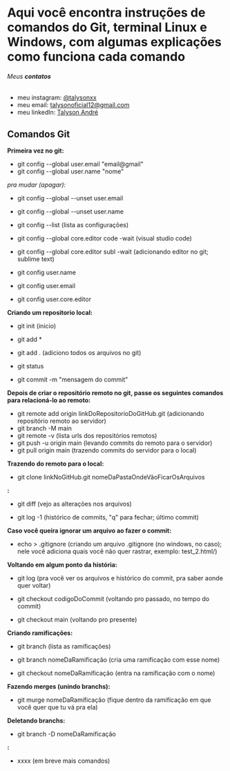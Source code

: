 # Aqui você encontra instruções de comandos do Git, terminal Linux e Windows, com algumas explicações como funciona cada comando

###### Meus **contatos**

  * meu instagram: [@talysonxx](https://instagram.com/talysonxx)
  * meu email: talysonoficial12@gmail.com
  * meu linkedIn:  [Talyson André](https://www.linkedin.com/in/talyson-andre-101897170/)



## Comandos Git

**Primeira vez no git:**

* git config --global user.email "email@gmail"
* git config --global user.name "nome"

_pra mudar (apagar):_

* git config --global --unset user.email

* git config --global --unset user.name

* git config --list
  (lista as configurações)

* git config --global core.editor code -wait
  (visual studio code)

* git config --global core.editor subl -wait
  (adicionando editor no git; sublime text)

* git config user.name

* git config user.email

* git config user.core.editor

**Criando um repositorio local:**

* git init (inicio)

* git add *

* git add .
  (adiciono todos os arquivos no git)

* git status

* git commit -m "mensagem do commit"

**Depois de criar o repositório remoto no git, passe os seguintes comandos para relacioná-lo ao remoto:**

* git remote add origin linkDoRepositorioDoGitHub.git
  (adicionando repositório remoto ao servidor)
* git branch -M main
* git remote -v
  (lista urls dos repositórios remotos)
* git push -u origin main
  (levando commits do remoto para o servidor)
* git pull origin main
  (trazendo commits do servidor para o local)

**Trazendo do remoto para o local:**

* git clone linkNoGitHub.git nomeDaPastaOndeVãoFicarOsArquivos

**:**

* git diff
  (vejo as alterações nos arquivos)

* git log -1
  (histórico de commits, "q" para fechar; último commit)

**Caso você queira ignorar um arquivo ao fazer o commit:**

* echo > .gitignore
  (criando um arquivo .gitignore (no windows, no caso); nele você adiciona quais você não quer rastrar, exemplo: test_2.html/)

**Voltando em algum ponto da história:**

* git log
  (pra você ver os arquivos e histórico do commit, pra saber aonde quer voltar)

* git checkout codigoDoCommit
  (voltando pro passado, no tempo do commit)

* git checkout main
  (voltando pro presente)

**Criando ramificações:**
* git branch
(lista as ramificações)

* git branch nomeDaRamificação
  (cria uma ramificação com esse nome)

* git checkout nomeDaRamificação
  (entra na ramificação com o nome)

**Fazendo merges (unindo branchs):**

* git murge nomeDaRamificação
  (fique dentro da ramificação em que você quer que tu vá pra ela)

**Deletando branchs:**

* git branch -D nomeDaRamificação

**:**

* xxxx (em breve mais comandos)
